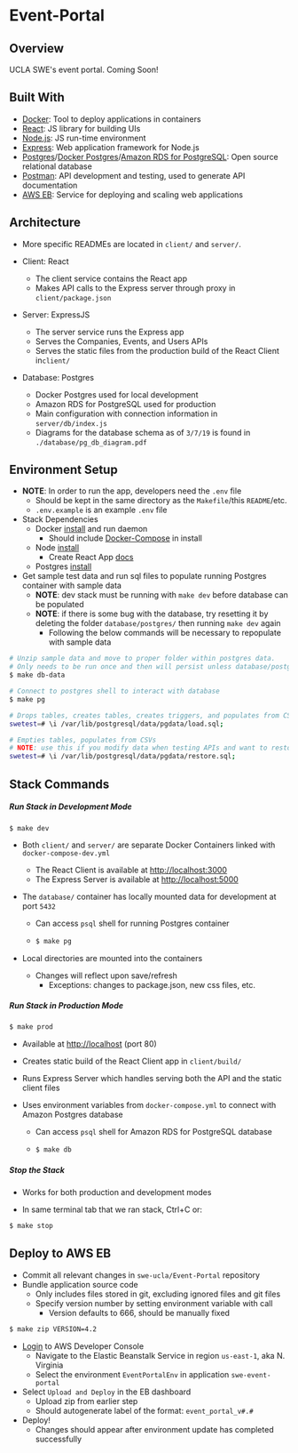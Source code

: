 # Event-Portal



## Overview

UCLA SWE's event portal. Coming Soon!



## Built With

- [Docker](https://www.docker.com/): Tool to deploy applications in containers
- [React](https://reactjs.org/): JS library for building UIs
- [Node.js](https://nodejs.org/en/): JS run-time environment
- [Express](https://expressjs.com/): Web application framework for Node.js
- [Postgres](https://www.postgresql.org/)/[Docker Postgres](https://docs.docker.com/samples/library/postgres/)/[Amazon RDS for PostgreSQL](https://aws.amazon.com/rds/postgresql/): Open source relational database
- [Postman](https://www.getpostman.com/): API development and testing, used to generate API documentation
- [AWS EB](https://aws.amazon.com/elasticbeanstalk/): Service for deploying and scaling web applications



## Architecture

- More specific READMEs are located in `client/` and `server/`.

- Client: React

  - The client service contains the React app
  - Makes API calls to the Express server through proxy in `client/package.json`

- Server: ExpressJS

  - The server service runs the Express app 
  - Serves the Companies, Events, and Users APIs
  - Serves the static files from the production build of the React Client in`client/`

- Database: Postgres

  - Docker Postgres used for local development
  - Amazon RDS for PostgreSQL used for production
  - Main configuration with connection information in `server/db/index.js` 
  - Diagrams for the database schema as of `3/7/19` is found in `./database/pg_db_diagram.pdf`

  

## Environment Setup

- **NOTE**: In order to run the app, developers need the `.env` file 
  - Should be kept in the same directory as the `Makefile`/this `README`/etc.
  - `.env.example` is an example `.env` file
- Stack Dependencies
  - Docker [install](https://docs.docker.com/engine/installation/) and run daemon
    - Should include [Docker-Compose](https://docs.docker.com/compose/install/) in install
  - Node [install](https://nodejs.org/en/)
    - Create React App [docs](https://github.com/facebookincubator/create-react-app)
  - Postgres [install](https://postgresapp.com/downloads.html)
- Get sample test data and run sql files to populate running Postgres container with sample data
  - **NOTE**: dev stack must be running with `make dev` before database can be populated
  - **NOTE**: if there is some bug with the database, try resetting it by deleting the folder `database/postgres/` then running `make dev` again
    - Following the below commands will be necessary to repopulate with sample data

```bash
# Unzip sample data and move to proper folder within postgres data. 
# Only needs to be run once and then will persist unless database/postgres/ or database/postgres/pgdata/ are deleted.
$ make db-data

# Connect to postgres shell to interact with database
$ make pg

# Drops tables, creates tables, creates triggers, and populates from CSVs
swetest=# \i /var/lib/postgresql/data/pgdata/load.sql;

# Empties tables, populates from CSVs
# NOTE: use this if you modify data when testing APIs and want to restore original sample data
swetest=# \i /var/lib/postgresql/data/pgdata/restore.sql;
```



## Stack Commands

##### Run Stack in Development Mode

```bash
$ make dev
```

  - Both `client/` and `server/` are separate Docker Containers linked with `docker-compose-dev.yml`
    - The React Client is available at [http://localhost:3000](http://localhost:3000)
    - The Express Server is available at [http://localhost:5000](http://localhost:5000)
  - The `database/` container has locally mounted data for development at port `5432`

    - Can access `psql` shell for running Postgres container

    - ```bash
      $ make pg
      ```

  - Local directories are mounted into the containers
    - Changes will reflect upon save/refresh
      - Exceptions: changes to package.json, new css files, etc.

##### Run Stack in Production Mode

```bash
$ make prod
```

- Available at [http://localhost](http://localhost) (port 80)

- Creates static build of the React Client app in `client/build/`

- Runs Express Server which handles serving both the API and the static client files

- Uses environment variables from `docker-compose.yml` to connect with Amazon Postgres database

  - Can access `psql` shell for Amazon RDS for PostgreSQL database

  - ```bash
    $ make db
    ```
##### Stop the Stack

- Works for both production and development modes

- In same terminal tab that we ran stack, Ctrl+C or: 

```bash
$ make stop
```




## Deploy to AWS EB
- Commit all relevant changes in `swe-ucla/Event-Portal` repository
- Bundle application source code
  - Only includes files stored in git, excluding ignored files and git files
  - Specify version number by setting environment variable with call
    - Version defaults to 666, should be manually fixed

```bash
$ make zip VERSION=4.2
```

- [Login](https://swe-dev.signin.aws.amazon.com) to AWS Developer Console
  - Navigate to the Elastic Beanstalk Service in region `us-east-1`, aka N. Virginia
  - Select the environment `EventPortalEnv` in application `swe-event-portal`
- Select `Upload and Deploy` in the EB dashboard
  - Upload zip from earlier step
  - Should autogenerate label of the format: `event_portal_v#.#`
- Deploy! 
  - Changes should appear after environment update has completed successfully
